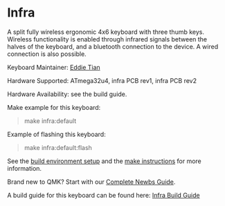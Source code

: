 
# Infra

A split fully wireless ergonomic 4x6 keyboard with three thumb keys.
Wireless functionality is enabled through infrared signals between the halves of the keyboard, and a bluetooth connection to the device. A wired connection is also possible.

Keyboard Maintainer: [Eddie Tian](https://github.com/EddieCTian)

Hardware Supported: ATmega32u4, infra PCB rev1, infra PCB rev2

Hardware Availability: see the build guide.

Make example for this keyboard:

> make infra:default

Example of flashing this keyboard:

> make infra:default:flash

See the [build environment setup](https://docs.qmk.fm/#/getting_started_build_tools) and the [make instructions](https://docs.qmk.fm/#/getting_started_make_guide) for more information.

Brand new to QMK? Start with our [Complete Newbs Guide](https://docs.qmk.fm/#/newbs).

A build guide for this keyboard can be found here: [Infra Build Guide](https://https://github.com/EddieCTian/qmk_firmware/blob/master/build/infra_build_guide.md)
